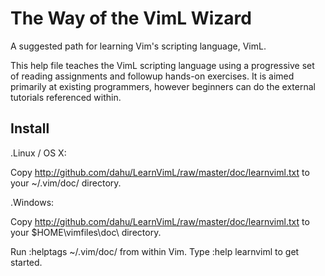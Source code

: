 The Way of the VimL Wizard
==========================

A suggested path for learning Vim's scripting language, VimL.

This help file teaches the VimL scripting language using a progressive
set of reading assignments and followup hands-on exercises. It is aimed
primarily at existing programmers, however beginners can do the external
tutorials referenced within.

Install
-------

.Linux / OS X:

Copy http://github.com/dahu/LearnVimL/raw/master/doc/learnviml.txt to your ~/.vim/doc/ directory.

.Windows:

Copy http://github.com/dahu/LearnVimL/raw/master/doc/learnviml.txt to your $HOME\vimfiles\doc\ directory.

Run  :helptags ~/.vim/doc/   from within Vim.
Type :help learnviml   to get started.

